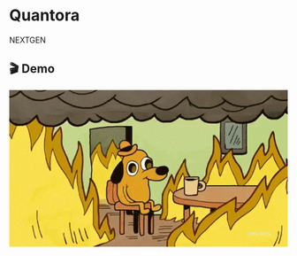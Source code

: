 # Quantora
NEXTGEN
## 🎬 Demo

<p align="center">
  <img src="ui\src\This Is Fine GIF.gif" width="600" />
</p>